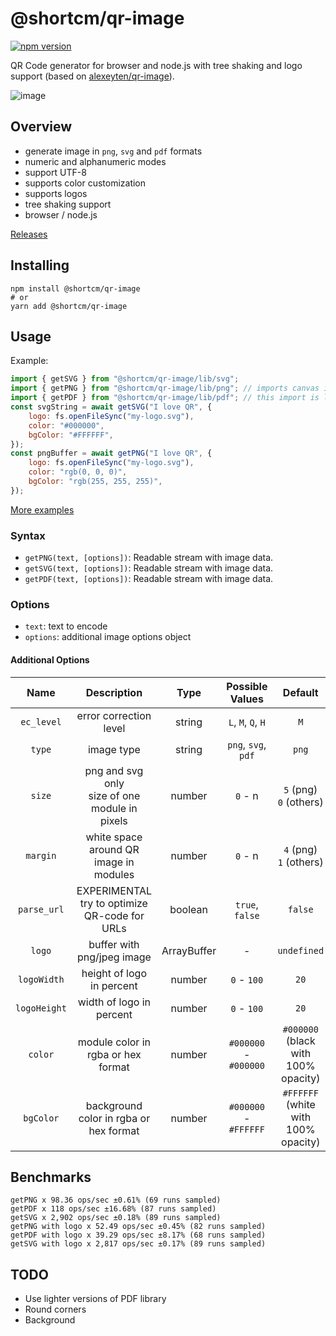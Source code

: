 # @shortcm/qr-image

[![npm version](https://badge.fury.io/js/%40shortcm%2Fqr-image.svg)](https://badge.fury.io/js/%40shortcm%2Fqr-image)

QR Code generator for browser and node.js with tree shaking and logo support (based on [alexeyten/qr-image](https://github.com/alexeyten/qr-image)).

![image](https://github.com/Short-io/qr-image/assets/75169/02b84738-56f2-44d8-8d11-f40e263302ed)

## Overview

-   generate image in `png`, `svg` and `pdf` formats
-   numeric and alphanumeric modes
-   support UTF-8
-   supports color customization
-   supports logos
-   tree shaking support
-   browser / node.js

[Releases](https://github.com/Short-io/qr-image/releases)

## Installing

```shell
npm install @shortcm/qr-image
# or
yarn add @shortcm/qr-image
```

## Usage

Example:

```javascript
import { getSVG } from "@shortcm/qr-image/lib/svg";
import { getPNG } from "@shortcm/qr-image/lib/png"; // imports canvas implementation in browser and sharp module in node.js
import { getPDF } from "@shortcm/qr-image/lib/pdf"; // this import is large, consider async import
const svgString = await getSVG("I love QR", {
    logo: fs.openFileSync("my-logo.svg"),
    color: "#000000",
    bgColor: "#FFFFFF",
});
const pngBuffer = await getPNG("I love QR", {
    logo: fs.openFileSync("my-logo.svg"),
    color: "rgb(0, 0, 0)",
    bgColor: "rgb(255, 255, 255)",
});
```

[More examples](./examples)

### Syntax

-   `getPNG(text, [options])`: Readable stream with image data.
-   `getSVG(text, [options])`: Readable stream with image data.
-   `getPDF(text, [options])`: Readable stream with image data.

### Options

-   `text`: text to encode
-   `options`: additional image options object

#### Additional Options

|     Name     |                    Description                     |    Type     |    Possible Values    |                 Default                  |
| :----------: | :------------------------------------------------: | :---------: | :-------------------: | :--------------------------------------: |
|  `ec_level`  |               error correction level               |   string    |  `L`, `M`, `Q`, `H`   |                   `M`                    |
|    `type`    |                     image type                     |   string    |  `png`, `svg`, `pdf`  |                  `png`                   |
|    `size`    | png and svg only<br />size of one module in pixels |   number    |        `0` - n        |       `5` (png)<br />`0` (others)        |
|   `margin`   |       white space around QR image in modules       |   number    |        `0` - n        |       `4` (png)<br />`1` (others)        |
| `parse_url`  | EXPERIMENTAL<br />try to optimize QR-code for URLs |   boolean   |    `true`, `false`    |                 `false`                  |
|    `logo`    |             buffer with png/jpeg image             | ArrayBuffer |           -           |               `undefined`                |
| `logoWidth`  |             height of logo in percent              |   number    |      `0` - `100`      |                   `20`                   |
| `logoHeight` |              width of logo in percent              |   number    |      `0` - `100`      |                   `20`                   |
|   `color`    |         module color in rgba or hex format         |   number    | `#000000` - `#000000` | `#000000`<br />(black with 100% opacity) |
|  `bgColor`   |       background color in rgba or hex format       |   number    | `#000000` - `#FFFFFF` | `#FFFFFF`<br />(white with 100% opacity) |

## Benchmarks

```
getPNG x 98.36 ops/sec ±0.61% (69 runs sampled)
getPDF x 118 ops/sec ±16.68% (87 runs sampled)
getSVG x 2,902 ops/sec ±0.18% (89 runs sampled)
getPNG with logo x 52.49 ops/sec ±0.45% (82 runs sampled)
getPDF with logo x 39.29 ops/sec ±8.17% (68 runs sampled)
getSVG with logo x 2,817 ops/sec ±0.17% (89 runs sampled)
```

## TODO

-   Use lighter versions of PDF library
-   Round corners
-   Background
